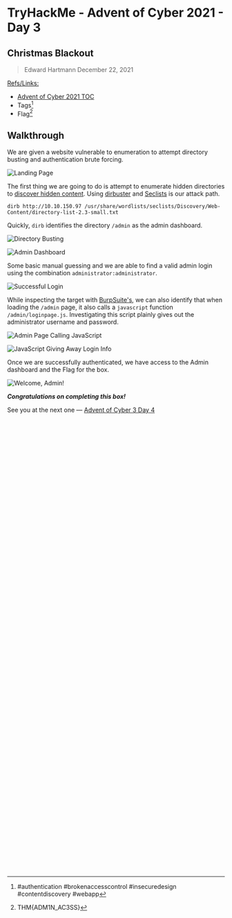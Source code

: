 # TryHackMe - Advent of Cyber 2021 - Day 3
## Christmas Blackout
> Edward Hartmann
> December 22, 2021

<u>Refs/Links:</u>
- [Advent of Cyber 2021 TOC](1.0_AoC-2021_TOC.md)  
-  Tags[^1]
-  Flag[^2]

[^1]: #authentication #brokenaccesscontrol #insecuredesign #contentdiscovery #webapp 
[^2]: THM{ADM1N_AC3SS}

## Walkthrough
We are given a website vulnerable to enumeration to attempt directory busting and authentication brute forcing. 

![Landing Page](AoC-2021_Photos/Day_3/1.0_AoC-Day-3_12-22-21-Landing-Page.png)

The first thing we are going to do is attempt to enumerate hidden directories to [discover hidden content](../../../knowledge-base/concepts/web/content_discovery.md). Using [dirbuster](../../../tools_and_tricks/tools/red/dirbuster.md) and [Seclists](../../../tools_and_tricks/cli_utilities/seclists.md) is our attack path. 

```
dirb http://10.10.150.97 /usr/share/wordlists/seclists/Discovery/Web-Content/directory-list-2.3-small.txt
```

Quickly, `dirb` identifies the directory `/admin` as the admin dashboard. 

![Directory Busting](AoC-2021_Photos/Day_3/2.0_AoC-Day-3_12-22-21-dirb.png)

![Admin Dashboard](AoC-2021_Photos/Day_3/3.0_AoC-Day-3_12-22-21-Admin-Dashboard.png)

Some basic manual guessing and we are able to find a valid admin login using the combination `administrator:administrator`. 

![Successful Login](AoC-2021_Photos/Day_3/4.0_AoC-Day-3_12-22-21-admin-login-default-creds.png)

While inspecting the target with [BurpSuite's](../../../tools_and_tricks/tools/red/BurpSuite.md), we can also identify that when loading the `/admin` page, it also calls a `javascript` function `/admin/loginpage.js`. Investigating this script plainly gives out the administrator username and password. 

![Admin Page Calling JavaScript](AoC-2021_Photos/Day_3/5.0_AoC-Day-3_12-22-21-Admin-Calling-Javascript.png)

![JavaScript Giving Away Login Info](AoC-2021_Photos/Day_3/6.0_AoC-Day-3_12-22-21-Admin-JS-Vuln.png)

Once we are successfully authenticated, we have access to the Admin dashboard and the Flag for the box. 

![Welcome, Admin!](AoC-2021_Photos/Day_3/7.0_AoC-Day-3_12-22-21-admin-dashboard-authenticated.png)


***Congratulations on completing this box!***  

See you at the next one &mdash; [Advent of Cyber 3 Day 4](AoC-2021_Day4.0.md)
</br>
</br>
</br>
</br>
</br>
</br>
</br>
</br>
</br>
</br>
</br>
</br>
</br>
</br>
</br>
</br>
</br>
</br>
</br>
</br>
</br>
</br>
</br>
</br>
</br>
</br>
</br>
</br>
</br>
</br>
</br>
</br>
</br>
</br>
</br>
</br>
</br>
</br>
</br>
</br>
</br>
</br>
</br>
</br>
</br>
</br>
</br>
</br>
</br>
</br>
</br>
</br>
</br>
</br>
</br>
</br>
</br>
</br>
</br>
</br>
</br>
</br>
</br>

